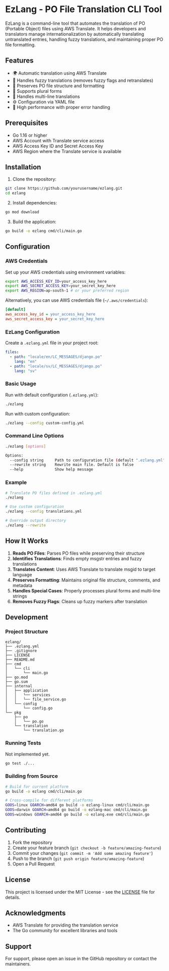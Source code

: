 # EzLang - PO File Translation CLI Tool

EzLang is a command-line tool that automates the translation of PO (Portable Object) files using AWS Translate. It helps developers and translators manage internationalization by automatically translating untranslated entries, handling fuzzy translations, and maintaining proper PO file formatting.

## Features

- 🌍 Automatic translation using AWS Translate
- 🔄 Handles fuzzy translations (removes fuzzy flags and retranslates)
- 📝 Preserves PO file structure and formatting
- 🔀 Supports plural forms
- 📄 Handles multi-line translations
- ⚙️ Configuration via YAML file
- 🚀 High performance with proper error handling

## Prerequisites

- Go 1.16 or higher
- AWS Account with Translate service access
- AWS Access Key ID and Secret Access Key
- AWS Region where the Translate service is available

## Installation

1. Clone the repository:
```bash
git clone https://github.com/yourusername/ezlang.git
cd ezlang
```

2. Install dependencies:
```bash
go mod download
```

3. Build the application:
```bash
go build -o ezlang cmd/cli/main.go
```

## Configuration

### AWS Credentials

Set up your AWS credentials using environment variables:

```bash
export AWS_ACCESS_KEY_ID=your_access_key_here
export AWS_SECRET_ACCESS_KEY=your_secret_key_here
export AWS_REGION=ap-south-1 # or your preferred region
```

Alternatively, you can use AWS credentials file (`~/.aws/credentials`):

```ini
[default]
aws_access_key_id = your_access_key_here
aws_secret_access_key = your_secret_key_here
```

### EzLang Configuration

Create a `.ezlang.yml` file in your project root:

```yaml
files:
  - path: "locale/en/LC_MESSAGES/django.po"
    lang: "en"
  - path: "locale/sv/LC_MESSAGES/django.po"
    lang: "sv"
```

### Basic Usage

Run with default configuration (`.ezlang.yml`):
```bash
./ezlang
```

Run with custom configuration:
```bash
./ezlang --config custom-config.yml
```

### Command Line Options

```bash
./ezlang [options]

Options:
  --config string     Path to configuration file (default ".ezlang.yml")
  --rewrite string    Rewrite main file. Default is false
  --help              Show help message
```

### Example

```bash
# Translate PO files defined in .ezlang.yml
./ezlang

# Use custom configuration
./ezlang --config translations.yml

# Override output directory
./ezlang --rewrite
```

## How It Works

1. **Reads PO Files**: Parses PO files while preserving their structure
2. **Identifies Translations**: Finds empty msgstr entries and fuzzy translations
3. **Translates Content**: Uses AWS Translate to translate msgid to target language
4. **Preserves Formatting**: Maintains original file structure, comments, and metadata
5. **Handles Special Cases**: Properly processes plural forms and multi-line strings
6. **Removes Fuzzy Flags**: Cleans up fuzzy markers after translation

## Development

### Project Structure

```
ezlang/
├── .ezlang.yml
├── .gitignore
├── LICENSE
├── README.md
├── cmd
│   └── cli
│       └── main.go
├── go.mod
├── go.sum
├── internal
│   ├── application
│   │   └── services
│   │   └── file_service.go
│   └── config
│       └── config.go
└── pkg
    ├── po
    │   └── po.go
    └── translation
        └── translation.go
```

### Running Tests
Not implemented yet.
```bash
go test ./...
```

### Building from Source

```bash
# Build for current platform
go build -o ezlang cmd/cli/main.go

# Cross-compile for different platforms
GOOS=linux GOARCH=amd64 go build -o ezlang-linux cmd/cli/main.go
GOOS=darwin GOARCH=amd64 go build -o ezlang-mac cmd/cli/main.go
GOOS=windows GOARCH=amd64 go build -o ezlang.exe cmd/cli/main.go
```

## Contributing

1. Fork the repository
2. Create your feature branch (`git checkout -b feature/amazing-feature`)
3. Commit your changes (`git commit -m 'Add some amazing feature'`)
4. Push to the branch (`git push origin feature/amazing-feature`)
5. Open a Pull Request

## License

This project is licensed under the MIT License - see the [LICENSE](LICENSE) file for details.

## Acknowledgments

- AWS Translate for providing the translation service
- The Go community for excellent libraries and tools

## Support

For support, please open an issue in the GitHub repository or contact the maintainers.